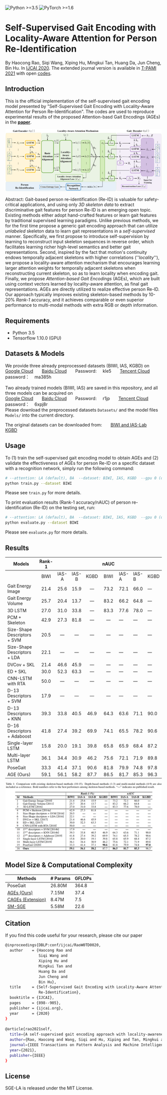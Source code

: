 ![Python >=3.5](https://img.shields.io/badge/Python->=3.5-blue.svg)
![PyTorch >=1.6](https://img.shields.io/badge/Tensorflow->=1.10-yellow.svg)
# Self-Supervised Gait Encoding with Locality-Aware Attention for Person Re-Identification
By Haocong Rao, Siqi Wang, Xiping Hu, Mingkui Tan, Huang Da, Jun Cheng, Bin Hu. In [IJCAI 2020](https://www.ijcai.org/Proceedings/2020/125). The extended journal version is available in [T-PAMI 2021](https://ieeexplore.ieee.org/abstract/document/9466418) with open [codes](https://github.com/Kali-Hac/Locality-Awareness-SGE).

## Introduction
This is the official implementation of the self-supervised gait encoding model presented by "Self-Supervised Gait Encoding with Locality-Aware Attention for Person Re-Identification".
The codes are used to reproduce experimental results of the proposed Attention-basd Gait Encodings (AGEs) in the [**paper**](https://www.ijcai.org/proceedings/2020/0125.pdf).

![image](https://github.com/Kali-Hac/SGE-LA/blob/master/img/overview.png)

Abstract: Gait-based person re-identification (Re-ID) is valuable for safety-critical applications, and using only *3D skeleton data* to extract discriminative gait features for person Re-ID is an emerging open topic. Existing methods either adopt hand-crafted features or learn gait features by traditional supervised learning paradigms. Unlike previous methods, we for the first time propose a generic gait encoding approach that can utilize *unlabeled* skeleton data to learn gait representations in a *self-supervised* manner. Specifically, we first propose to introduce self-supervision by learning to reconstruct input skeleton sequences in reverse order, which facilitates learning richer high-level semantics and better gait representations. Second, inspired by the fact that motion's continuity endows temporally adjacent skeletons with higher correlations (''*locality*''), we propose a locality-aware attention mechanism that encourages learning larger attention weights for temporally adjacent skeletons when reconstructing current skeleton, so as to learn locality when encoding gait. Finally, we propose *Attention-based Gait Encodings* (AGEs), which are built using context vectors learned by locality-aware attention, as final gait representations. AGEs are directly utilized to realize effective person Re-ID. Our approach typically improves existing skeleton-based methods by 10-20% *Rank-1* accuracy, and it achieves comparable or even superior performance to multi-modal methods with extra RGB or depth information.

## Requirements
- Python 3.5
- Tensorflow 1.10.0 (GPU)

## Datasets \& Models
We provide three already preprocessed datasets (BIWI, IAS, KGBD) on <br/>
[Google Cloud](https://drive.google.com/drive/folders/1apjNcFvlUk9kqnqB1khI3k1HX_cNH46p?usp=sharing) &nbsp; &nbsp; &nbsp;
[Baidu Cloud](https://pan.baidu.com/s/1oOvY2pHM7DFQWcwfVwu6Lw) &nbsp; &nbsp; &nbsp; Password: &nbsp; &nbsp; kle5 &nbsp; &nbsp; &nbsp;
[Tencent Cloud](https://share.weiyun.com/5faKfq4) &nbsp; &nbsp; &nbsp; password：&nbsp; &nbsp; ma385h <br/>
<br />
Two already trained models (BIWI, IAS) are saved in this repository, and all three models can be acquired on <br />
[Google Cloud](https://drive.google.com/drive/folders/1I7eSd37ArGJt46ZfUSzXT0ciDvgW9m-K?usp=sharing) &nbsp; &nbsp; &nbsp;
[Baidu Cloud](https://pan.baidu.com/s/1367Gy-Bk9ojOrXveqCcm0Q) &nbsp; &nbsp; &nbsp; Password: &nbsp; &nbsp; r1jp &nbsp; &nbsp; &nbsp;
[Tencent Cloud](https://share.weiyun.com/5EBPkPZ) &nbsp; &nbsp; &nbsp; password：&nbsp; &nbsp; 6xpj8r  <br/> 
Please download the preprocessed datasets ``Datasets/`` and the model files ``Models/`` into the current directory. 
<br/>

The original datasets can be downloaded from:  &nbsp; &nbsp; &nbsp; [BIWI and IAS-Lab](http://robotics.dei.unipd.it/reid/index.php/downloads) &nbsp; &nbsp; &nbsp;
[KGBD](https://www.researchgate.net/publication/275023745_Kinect_Gait_Biometry_Dataset_-_data_from_164_individuals_walking_in_front_of_a_X-Box_360_Kinect_Sensor) 
 
## Usage

To (1) train the self-supervised gait encoding model to obtain AGEs and (2) validate the effectiveness of AGEs for person Re-ID on a specific dataset with a recognition network,  simply run the following command: 

```bash
# --attention: LA (default), BA  --dataset: BIWI, IAS, KGBD  --gpu 0 (default)
python train.py --dataset BIWI
```
Please see ```train.py``` for more details.

To print evaluation results (Rank-1 accuracy/nAUC) of person re-identification (Re-ID) on the testing set, run:

```bash
# --attention: LA (default), BA  --dataset: BIWI, IAS, KGBD  --gpu 0 (default)
python evaluate.py --dataset BIWI
```

Please see ```evaluate.py``` for more details.

## Results
| Models                       | Rank-1 |       |       |      | nAUC |       |       |      |
|------------------------------|:------:|:-----:|:-----:|:----:|:----:|-------|-------|------|
|                              | BIWI   | IAS-A | IAS-B | KGBD | BIWI | IAS-A | IAS-B | KGBD |
| Gait Energy Image            | 21.4   | 25.6  | 15.9  |  —   | 73.2 | 72.1  | 66.0  |  —   |
| Gait Energy Volume           | 25.7   | 20.4  | 13.7  |  —   | 83.2 | 66.2  | 64.8  |  —   |
| 3D LSTM                      | 27.0   | 31.0  | 33.8  |  —   | 83.3 | 77.6  | 78.0  |  —   |
| PCM + Skeleton               | 42.9   | 27.3  | 81.8  |  —   |  —   |  —    |  —    |  —   |
| Size-Shape Descriptors + SVM | 20.5   |  —    |  —    |  —   |  —   |  —    |  —    |  —   |
| Size-Shape Descriptors + LDA | 22.1   |  —    |  —    |  —   |  —   |  —    |  —    |  —   |
| DVCov + SKL                  | 21.4   | 46.6  | 45.9  |  —   |  —   |  —    |  —    |  —   |
| ED + SKL                     | 30.0   | 52.3  | 63.3  |  —   |  —   |  —    |  —    |  —   |
| CNN-LSTM with RTA            | 50.0   |  —    |  —    |  —   |  —   |  —    |  —    |  —   |
| D-13 Descriptors + SVM       | 17.9   |  —    |  —    |  —   |  —   |  —    |  —    |  —   |
| D-13 Descriptors + KNN       | 39.3   | 33.8  | 40.5  | 46.9 | 64.3 | 63.6  | 71.1  | 90.0 |
| D-16 Descriptors + Adaboost  | 41.8   | 27.4  | 39.2  | 69.9 | 74.1 | 65.5  | 78.2  | 90.6 |
| Single-layer LSTM            | 15.8   | 20.0  | 19.1  | 39.8 | 65.8 | 65.9  | 68.4  | 87.2 |
| Multi-layer LSTM             | 36.1   | 34.4  | 30.9  | 46.2 | 75.6 | 72.1  | 71.9  | 89.8 |
| PoseGait                     | 33.3   | 41.4  | 37.1  | 90.6 | 81.8 | 79.9  | 74.8  | 97.8 |
| AGE (Ours)                   | 59.1   | 56.1  | 58.2  | 87.7 | 86.5 | 81.7  | 85.3  | 96.3 |
![results](img/AGE-results.png)

## Model Size & Computational Complexity
| Methods  | # Params | GFLOPs |
|----------|----------|--------|
| PoseGait |   26.80M |  364.8 |
| [AGEs (Ours)](https://github.com/Kali-Hac/SGE-LA)      |    7.15M |   37.4 |
| [CAGEs (Extension)](https://github.com/Kali-Hac/Locality-Awareness-SGE)     |    8.47M |    7.5 |
| [SM-SGE](https://github.com/Kali-Hac/SM-SGE)   |    5.58M |   22.6 |


## Citation
If you find this code useful for your research, please cite our paper
```bash
@inproceedings{DBLP:conf/ijcai/RaoW0TD0020,
  author    = {Haocong Rao and
               Siqi Wang and
               Xiping Hu and
               Mingkui Tan and
               Huang Da and
               Jun Cheng and
               Bin Hu},
  title     = {Self-Supervised Gait Encoding with Locality-Aware Attention for Person
               Re-Identification},
  booktitle = {IJCAI},
  pages     = {898--905},
  publisher = {ijcai.org},
  year      = {2020}
}

@article{rao2021self,
  title={A self-supervised gait encoding approach with locality-awareness for 3D skeleton based person re-identification},
  author={Rao, Haocong and Wang, Siqi and Hu, Xiping and Tan, Mingkui and Guo, Yi and Cheng, Jun and Liu, Xinwang and Hu, Bin},
  journal={IEEE Transactions on Pattern Analysis and Machine Intelligence},
  year={2021},
  publisher={IEEE}
}

```


## License

SGE-LA is released under the MIT License.

